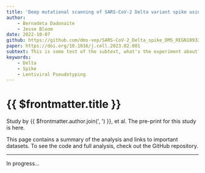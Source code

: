 ```yaml
---
title: 'Deep mutational scanning of SARS-CoV-2 Delta variant spike using a barcoded lentiviral platform'
author: 
    - Bernadeta Dadonaite
    - Jesse Bloom
date: 2022-10-07
github: https://github.com/dms-vep/SARS-CoV-2_Delta_spike_DMS_REGN10933
paper: https://doi.org/10.1016/j.cell.2023.02.001
subtext: This is some test of the subtext, what's the experiment about? Here's a short plain text introduction.
keywords:
    - Delta
    - Spike
    - Lentiviral Pseudotyping
---
```



# {{ $frontmatter.title }}

Study by {{ $frontmatter.author.join(', ') }}, et al. The pre-print for this study is <a v-bind:href="$frontmatter.paper">here</a>.

This page contains a summary of the analysis and links to important datasets. To see the code and full analysis, check out the <a v-bind:href="$frontmatter.github">GitHub repository</a>.

---

In progress...
